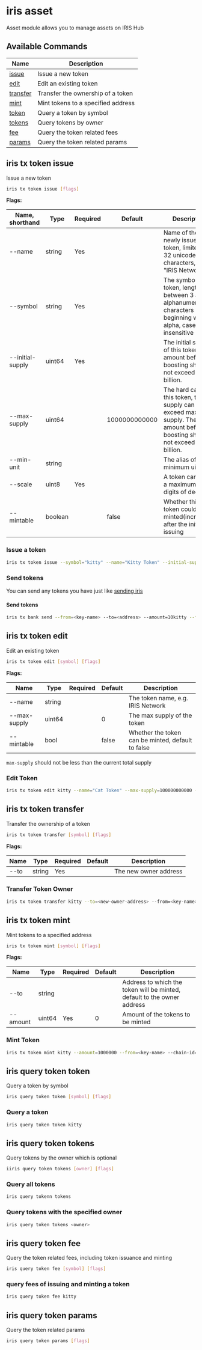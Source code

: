 # iris asset

Asset module allows you to manage assets on IRIS Hub

## Available Commands

| Name                                            | Description                        |
| ----------------------------------------------- | ---------------------------------- |
| [issue](#iris-tx-token-issue)                   | Issue a new token                  |
| [edit](#iris-tx-token-edit)                     | Edit an existing token             |
| [transfer](#iris-tx-token-transfer)             | Transfer the ownership of a token  |
| [mint](#iris-tx-token-mint)                     | Mint tokens to a specified address |
| [token](#iris-query-token-token)                | Query a token by symbol |
| [tokens](#iris-query-token-tokens)              | Query tokens by owner |
| [fee](#iris-query-token-fee)                    | Query the token related fees       |
| [params](#iris-query-token-params)              | Query the token related params       |

## iris tx token issue

Issue a new token

```bash
iris tx token issue [flags]
```

**Flags:**

| Name, shorthand  | Type    | Required | Default       | Description                                                                                                                    |
| ---------------- | ------- | -------- | ------------- | ------------------------------------------------------------------------------------------------------------------------------ |
| --name           | string  | Yes      |               | Name of the newly issued token, limited to 32 unicode characters, e.g. "IRIS Network"                                          |
| --symbol         | string  | Yes      |               | The symbol of the token, length between 3 and 8, alphanumeric characters beginning with alpha, case insensitive                                     |
| --initial-supply | uint64  | Yes      |               | The initial supply of this token. The amount before boosting should not exceed 100 billion.                                    |
| --max-supply     | uint64  |          | 1000000000000 | The hard cap of this token, total supply can not exceed max supply. The amount before boosting should not exceed 1000 billion. |
| --min-unit       | string  |          |               | The alias of minimum uint                                                                                                      |
| --scale          | uint8   | Yes      |               | A token can have a maximum of 18 digits of decimal                                                                             |
| --mintable       | boolean |          | false         | Whether this token could be minted(increased) after the initial issuing                                                        |

### Issue a token

```bash
iris tx token issue --symbol="kitty" --name="Kitty Token" --initial-supply=100000000000 --max-supply=1000000000000 --scale=0 --mintable=true --fee=1iris --chain-id=irishub --from=<key-name> --commit
```

### Send tokens

You can send any tokens you have just like [sending iris](./bank.md#iris-tx-bank-send)

#### Send tokens

```bash
iris tx bank send --from=<key-name> --to=<address> --amount=10kitty --fee=0.3iris --chain-id=irishub --commit
```

## iris tx token edit

Edit an existing token

```bash
iris tx token edit [symbol] [flags]
```

**Flags:**

| Name         | Type   | Required | Default | Description                                    |
| ------------ | ------ | -------- | ------- | ---------------------------------------------- |
| --name       | string |          |         | The token name, e.g. IRIS Network              |
| --max-supply | uint64   |          | 0       | The max supply of the token                    |
| --mintable   | bool   |          | false   | Whether the token can be minted, default to false |

`max-supply` should not be less than the current total supply

### Edit Token

```bash
iris tx token edit kitty --name="Cat Token" --max-supply=100000000000 --mintable=true --from=<key-name> --chain-id=irishub --fee=0.3iris --commit
```

## iris tx token transfer

Transfer the ownership of a token

```bash
iris tx token transfer [symbol] [flags]
```

**Flags:**

| Name | Type   | Required | Default | Description           |
| ---- | ------ | -------- | ------- | --------------------- |
| --to | string | Yes      |         | The new owner address |

### Transfer Token Owner

```bash
iris tx token transfer kitty --to=<new-owner-address> --from=<key-name> --chain-id=irishub --fee=0.3iris --commit
```

## iris tx token mint

Mint tokens to a specified address

```bash
iris tx token mint [symbol] [flags]
```

**Flags:**

| Name     | Type   | Required | Default | Description                                           |
| -------- | ------ | -------- | ------- | ----------------------------------------------------- |
| --to     | string |          |         | Address to which the token will be minted, default to the owner address |
| --amount | uint64 | Yes      | 0       | Amount of the tokens to be minted                         |

### Mint Token

```bash
iris tx token mint kitty --amount=1000000 --from=<key-name> --chain-id=irishub --fee=0.3iris
```

## iris query token token

Query a token by symbol

```bash
iris query token token [symbol] [flags]
```

### Query a token

```bash
iris query token token kitty
```

## iris query token tokens

Query tokens by the owner which is optional

```bash
iiris query token tokens [owner] [flags]
```

### Query all tokens

```bash
iris query tokenn tokens
```

### Query tokens with the specified owner

```bash
iris query token tokens <owner>
```

## iris query token fee

Query the token related fees, including token issuance and minting

```bash
iris query token fee [symbol] [flags]
```

### query fees of issuing and minting a token

```bash
iris query token fee kitty
```

## iris query token params

Query the token related params

```bash
iris query token params [flags]
```
